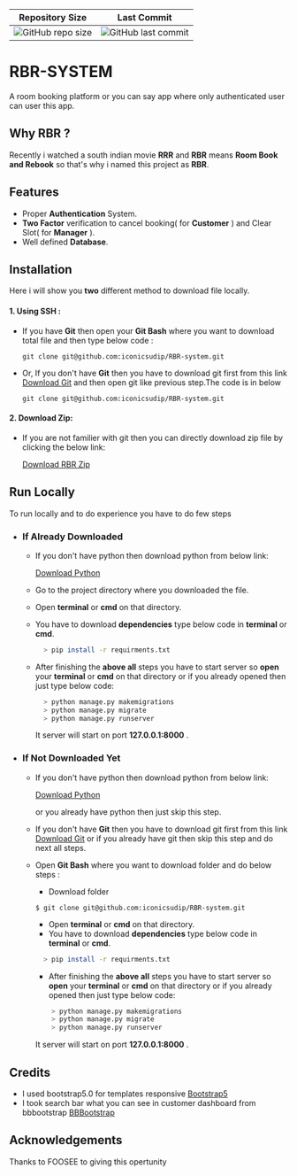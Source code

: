 
Repository Size          |  Last Commit
:-------------------------:|:-------------------------:
 ![GitHub repo size](https://img.shields.io/github/repo-size/iconicsudip/RBR-system) | ![GitHub last commit](https://img.shields.io/github/last-commit/iconicsudip/RBR-system)


# RBR-SYSTEM
A room booking platform or you can say app where only authenticated user can user this app.

## Why RBR ?
  Recently i watched a south indian movie __RRR__ and __RBR__ means __Room Book and Rebook__ so that's why i named this project as __RBR__.



## Features

  - Proper __Authentication__ System.
  - __Two Factor__ verification to cancel booking( for __Customer__ ) and Clear Slot( for __Manager__ ).
  - Well defined __Database__.




## Installation
  Here i will show you __two__ different method to download file locally.
  
  #### 1. Using SSH :
  - If you have __Git__ then open your __Git Bash__ where you want to download total file and then type below code :  
    ```
    git clone git@github.com:iconicsudip/RBR-system.git 
    
    ```
  - Or, If you don't have __Git__ then you have to download git first from this link [Download Git](https://git-scm.com/downloads) and then open git like previous step.The code is in below
    ```
    git clone git@github.com:iconicsudip/RBR-system.git

    ```
  #### 2. Download Zip:
  - If you are not familier with git then you can directly download zip file by clicking the below link:
  
    [Download RBR Zip ](https://github.com/iconicsudip/RBR-system/archive/refs/heads/master.zip)
    
## Run Locally

To run locally and to do experience you have to do few steps 
- ### If Already Downloaded
  + If you don't have python then download python from below link:
  
    [Download Python](https://www.python.org/downloads/)
  + Go to the project directory where you downloaded the file.
  + Open __terminal__ or __cmd__ on that directory.
  + You have to download __dependencies__ type below code in __terminal__ or __cmd__.
    ```bash
      > pip install -r requirments.txt
    ```
  + After finishing the __above all__ steps you have to start server so __open__ your __terminal__ or __cmd__ on that directory or if you already opened then just type below code:
    ```bash
      > python manage.py makemigrations
      > python manage.py migrate
      > python manage.py runserver
    ```
     It server will start on port __127.0.0.1:8000__ .
- ### If Not Downloaded Yet
  + If you don't have python then download python from below link:
  
    [Download Python](https://www.python.org/downloads/) 
    
    or you already have python then just skip this step.
  + If you don't have __Git__ then you have to download git first from this link [Download Git](https://git-scm.com/downloads) or if you already have git then skip this step and do next all steps.
  + Open __Git Bash__ where you want to download folder and do below steps :
    
     + Download folder
      ```
      $ git clone git@github.com:iconicsudip/RBR-system.git

      ```
     + Open __terminal__ or __cmd__ on that directory.
     + You have to download __dependencies__ type below code in __terminal__ or __cmd__.
      ```bash
        > pip install -r requirments.txt
    ```
    + After finishing the __above all__ steps you have to start server so __open__ your __terminal__ or __cmd__ on that directory or if you already opened then just type below code:
    ```bash
        > python manage.py makemigrations
        > python manage.py migrate
        > python manage.py runserver
    ```
    It server will start on port __127.0.0.1:8000__ .

## Credits

 - I used bootstrap5.0 for templates responsive [Bootstrap5](https://getbootstrap.com/docs/5.1/getting-started/introduction/)
 - I took search bar what you can see in customer dashboard from bbbootstrap [BBBootstrap](https://bbbootstrap.com/snippets/bootstrap-search-box-input-icons-inside-88211241)

## Acknowledgements
 Thanks to FOOSEE to giving this opertunity

